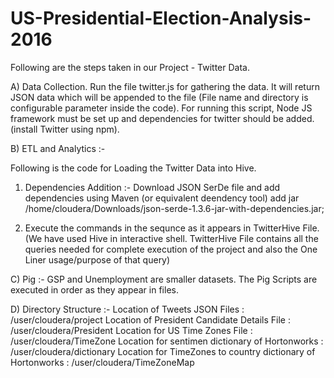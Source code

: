# US-Presidential-Election-Analysis-2016

Following are the steps taken in our Project -  Twitter Data.

A) Data Collection.
	Run the file twitter.js for gathering the data. It will return JSON data which will be appended to the file (File name and directory is configurable parameter inside the code).
	For running this script, Node JS framework must be set up and dependencies for twitter should be added.(install Twitter using npm).

B) ETL and Analytics :-

Following is the code for Loading the Twitter Data into Hive.

1) Dependencies Addition :-
Download JSON SerDe file and add dependencies using Maven (or equivalent deendency tool)
add jar /home/cloudera/Downloads/json-serde-1.3.6-jar-with-dependencies.jar;

2) Execute the commands in the sequnce as it appears in TwitterHive File.
	(We have used Hive in interactive shell. TwitterHive File contains all the queries needed for complete execution of the project and also the One Liner usage/purpose of that query)

C) Pig :-
	GSP and Unemployment are smaller datasets. The Pig Scripts are executed in order as they appear in files.


D) Directory Structure :-
 Location of Tweets JSON Files : /user/cloudera/project
 Location of President Candidate Details File : /user/cloudera/President
 Location for US Time Zones File : /user/cloudera/TimeZone
 Location for sentimen dictionary of Hortonworks : /user/cloudera/dictionary
 Location for TimeZones to country dictionary of Hortonworks : /user/cloudera/TimeZoneMap
